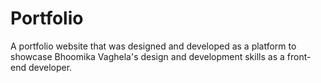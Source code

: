 # Portfolio
A portfolio website that was designed and developed as a platform to showcase Bhoomika Vaghela's design and development skills as a front-end developer.
